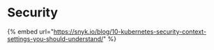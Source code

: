 # Security

{% embed url="https://snyk.io/blog/10-kubernetes-security-context-settings-you-should-understand/" %}

